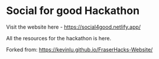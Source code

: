 # Social for good Hackathon

Visit the website here - https://social4good.netlify.app/

All the resources for the hackathon is here.

Forked from: https://kevinlu.github.io/FraserHacks-Website/
